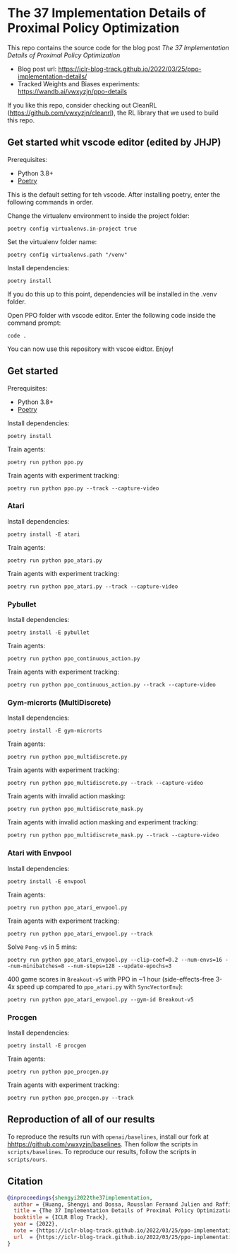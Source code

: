# The 37 Implementation Details of Proximal Policy Optimization

This repo contains the source code for the blog post *The 37 Implementation Details of Proximal Policy Optimization*

* Blog post url: https://iclr-blog-track.github.io/2022/03/25/ppo-implementation-details/
* Tracked Weights and Biases experiments: https://wandb.ai/vwxyzjn/ppo-details

If you like this repo, consider checking out CleanRL (https://github.com/vwxyzjn/cleanrl), the RL library that we used to build this repo.

## Get started whit vscode editor (edited by JHJP)
Prerequisites:
* Python 3.8+
* [Poetry](https://python-poetry.org)

This is the default setting for teh vscode. After installing poetry, enter the following commands in order.

Change the virtualenv environment to inside the project folder:
```
poetry config virtualenvs.in-project true
```

Set the virtualenv folder name:
```
poetry config virtualenvs.path "/venv"
```

Install dependencies:
```
poetry install
```

If you do this up to this point, dependencies will be installed in the .venv folder.

Open PPO folder with vscode editor. Enter the following code inside the command prompt:
```
code .
```

You can now use this repository with vscoe eidtor. Enjoy!

## Get started

Prerequisites:
* Python 3.8+
* [Poetry](https://python-poetry.org)

Install dependencies:
```
poetry install
```

Train agents:
```
poetry run python ppo.py
```

Train agents with experiment tracking:
```
poetry run python ppo.py --track --capture-video
```

### Atari
Install dependencies:
```
poetry install -E atari
```
Train agents:
```
poetry run python ppo_atari.py
```
Train agents with experiment tracking:
```
poetry run python ppo_atari.py --track --capture-video
```


### Pybullet
Install dependencies:
```
poetry install -E pybullet
```
Train agents:
```
poetry run python ppo_continuous_action.py
```
Train agents with experiment tracking:
```
poetry run python ppo_continuous_action.py --track --capture-video
```


### Gym-microrts (MultiDiscrete)

Install dependencies:
```
poetry install -E gym-microrts
```
Train agents:
```
poetry run python ppo_multidiscrete.py
```
Train agents with experiment tracking:
```
poetry run python ppo_multidiscrete.py --track --capture-video
```
Train agents with invalid action masking:
```
poetry run python ppo_multidiscrete_mask.py
```
Train agents with invalid action masking and experiment tracking:
```
poetry run python ppo_multidiscrete_mask.py --track --capture-video
```

### Atari with Envpool

Install dependencies:
```
poetry install -E envpool
```
Train agents:
```
poetry run python ppo_atari_envpool.py
```
Train agents with experiment tracking:
```
poetry run python ppo_atari_envpool.py --track
```
Solve `Pong-v5` in 5 mins:
```
poetry run python ppo_atari_envpool.py --clip-coef=0.2 --num-envs=16 --num-minibatches=8 --num-steps=128 --update-epochs=3
```
400 game scores in `Breakout-v5` with PPO in ~1 hour (side-effects-free 3-4x speed up compared to `ppo_atari.py` with `SyncVectorEnv`):
```
poetry run python ppo_atari_envpool.py --gym-id Breakout-v5
```


### Procgen

Install dependencies:
```
poetry install -E procgen
```
Train agents:
```
poetry run python ppo_procgen.py
```
Train agents with experiment tracking:
```
poetry run python ppo_procgen.py --track
```

## Reproduction of all of our results

To reproduce the results run with `openai/baselines`, install our fork at [hhttps://github.com/vwxyzjn/baselines](hhttps://github.com/vwxyzjn/baselines). Then follow the scripts in `scripts/baselines`. To reproduce our results, follow the scripts in `scripts/ours`.


## Citation

```bibtex
@inproceedings{shengyi2022the37implementation,
  author = {Huang, Shengyi and Dossa, Rousslan Fernand Julien and Raffin, Antonin and Kanervisto, Anssi and Wang, Weixun},
  title = {The 37 Implementation Details of Proximal Policy Optimization},
  booktitle = {ICLR Blog Track},
  year = {2022},
  note = {https://iclr-blog-track.github.io/2022/03/25/ppo-implementation-details/},
  url  = {https://iclr-blog-track.github.io/2022/03/25/ppo-implementation-details/}
}
```
